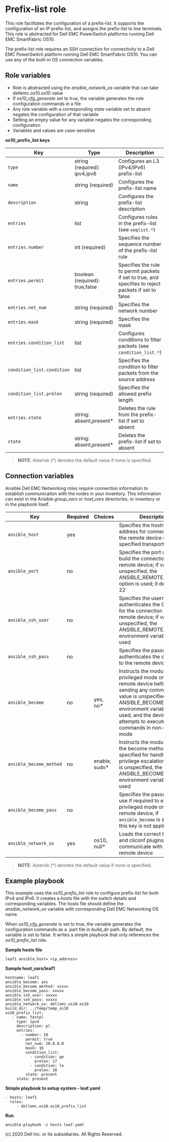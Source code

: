 Prefix-list role
================

This role facilitates the configuration of a prefix-list. It supports the configuration of an IP prefix-list, and assigns the prefix-list to line terminals. This role is abstracted for Dell EMC PowerSwitch platforms running Dell EMC SmartFabric OS10.

The prefix-list role requires an SSH connection for connectivity to a Dell EMC PowerSwitch platform running Dell EMC SmartFabric OS10. You can use any of the built-in OS connection variables.

Role variables
--------------

- Role is abstracted using the *ansible_network_os* variable that can take dellemc.os10.os10 value
- If *os10_cfg_generate* set to true, the variable generates the role configuration commands in a file
- Any role variable with a corresponding state variable set to absent negates the configuration of that variable
- Setting an empty value for any variable negates the corresponding configuration
- Variables and values are case-sensitive

**os10_prefix_list keys**

| Key        | Type                      | Description                                             | Support               |
|------------|---------------------------|---------------------------------------------------------|-----------------------|
| ``type`` | string (required): ipv4,ipv6        | Configures an L3 (IPv4/IPv6) prefix-list | os10 |
| ``name`` | string (required)           | Configures the prefix-list name | os10 |
| ``description`` | string           | Configures the prefix-list description  | os10 |
| ``entries`` | list | Configures rules in the prefix-list (see ``seqlist.*``) | os10 |
| ``entries.number`` | int (required)       | Specifies the sequence number of the prefix-list rule          | os10 |
| ``entries.permit`` | boolean (required): true,false         | Specifies the rule to permit packets if set to true, and specifies to reject packets if set to false | os10 |
| ``entries.net_num`` | string (required)       | Specifies the network number                                         | os10 |
| ``entries.mask`` | string (required)        | Specifies the mask                                                      | os10 |
| ``entries.condition_list`` | list         | Configures conditions to filter packets (see ``condition_list.*``)|  os10 |
| ``condition_list.condition`` | list         | Specifies the condition to filter packets from the source address | os10 |
| ``condition_list.prelen`` | string (required)      | Specifies the allowed prefix length                                      | os10 |
| ``entries.state`` | string: absent,present\*   | Deletes the rule from the prefix-list if set to absent     | os10 |
| ``state`` | string: absent,present\*   | Deletes the prefix-list if set to absent     | os10 |

> **NOTE**: Asterisk (\*) denotes the default value if none is specified. 

Connection variables
--------------------

Ansible Dell EMC Networking roles require connection information to establish communication with the nodes in your inventory. This information can exist in the Ansible *group_vars* or *host_vars* directories, or inventory or in the playbook itself.

| Key         | Required | Choices    | Description                                         |
|-------------|----------|------------|-----------------------------------------------------|
| ``ansible_host`` | yes      |            | Specifies the hostname or address for connecting to the remote device over the specified transport |
| ``ansible_port`` | no       |            | Specifies the port used to build the connection to the remote device; if value is unspecified, the ANSIBLE_REMOTE_PORT option is used; it defaults to 22 |
| ``ansible_ssh_user`` | no       |            | Specifies the username that authenticates the CLI login for the connection to the remote device; if value is unspecified, the ANSIBLE_REMOTE_USER environment variable value is used  |
| ``ansible_ssh_pass`` | no       |            | Specifies the password that authenticates the connection to the remote device |
| ``ansible_become`` | no       | yes, no\*   | Instructs the module to enter privileged mode on the remote device before sending any commands; if value is unspecified, the ANSIBLE_BECOME environment variable value is used, and the device attempts to execute all commands in non-privileged mode |
| ``ansible_become_method`` | no       | enable, sudo\*   | Instructs the module to allow the become method to be specified for handling privilege escalation; if value is unspecified, the ANSIBLE_BECOME_METHOD environment variable value is used |
| ``ansible_become_pass`` | no       |            | Specifies the password to use if required to enter privileged mode on the remote device; if ``ansible_become`` is set to no this key is not applicable |
| ``ansible_network_os`` | yes      | os10, null\*  | Loads the correct terminal and cliconf plugins to communicate with the remote device |

> **NOTE**: Asterisk (\*) denotes the default value if none is specified.


Example playbook
----------------

This example uses the *os10_prefix_list* role to configure prefix-list for both IPv4 and IPv6. It creates a *hosts* file with the switch details and corresponding variables. The hosts file should define the *ansible_network_os* variable with corresponding Dell EMC Networking OS name. 

When *os10_cfg_generate* is set to true, the variable generates the configuration commands as a .part file in *build_dir* path. By default, the variable is set to false. It writes a simple playbook that only references the *os10_prefix_list* role. 

**Sample hosts file**
 
    leaf1 ansible_host= <ip_address> 

**Sample host_vars/leaf1**

    hostname: leaf1
    ansible_become: yes
    ansible_become_method: xxxxx
    ansible_become_pass: xxxxx
    ansible_ssh_user: xxxxx
    ansible_ssh_pass: xxxxx
    ansible_network_os: dellemc.os10.os10
    build_dir: ../temp/temp_os10
    os10_prefix_list:
       - name: testpl
         type: ipv4
         description: pl
         entries:
           - number: 19
             permit: true
             net_num: 20.0.0.0
             mask: 16
             condition_list:
               - condition: ge
                 prelen: 17
               - condition: le
                 prelen: 18
             state: present
         state: present

**Simple playbook to setup system - leaf.yaml**

    - hosts: leaf1
      roles:
         - dellemc.os10.os10_prefix_list

**Run**

    ansible-playbook -i hosts leaf.yaml
    
(c) 2020 Dell Inc. or its subsidiaries. All Rights Reserved.
